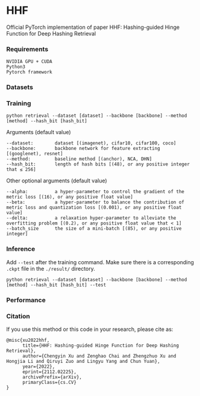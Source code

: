 # HHF
Official PyTorch implementation of paper HHF: Hashing-guided Hinge Function for Deep Hashing Retrieval

### Requirements
```
NVIDIA GPU + CUDA
Python3
Pytorch framework
```

### Datasets

### Training
```
python retrieval --dataset [dataset] --backbone [backbone] --method [method] --hash_bit [hash_bit]
```
Arguments (default value)
```
--dataset:        dataset [(imagenet), cifar10, cifar100, coco]
--backbone:       backbone network for feature extracting [(googlenet), resnet]
--method:         baseline method [(anchor), NCA, DHN]
--hash_bit:       length of hash bits [(48), or any positive integer that ≤ 256]
```
Other optional arguments (default value)
```
--alpha:          a hyper-parameter to control the gradient of the metric loss [(16), or any positive float value]
--beta:           a hyper-parameter to balance the contribution of metric loss and quantization loss [(0.001), or any positive float value]
--delta:          a relaxation hyper-parameter to alleviate the overfitting problem [(0.2), or any positive float value that < 1]
--batch_size      the size of a mini-batch [(85), or any positive integer]
```

### Inference
Add `--test` after the training command. Make sure there is a corresponding `.ckpt` file in the `./result/` directory.
```
python retrieval --dataset [dataset] --backbone [backbone] --method [method] --hash_bit [hash_bit] --test
```

### Performance


### Citation
If you use this method or this code in your research, please cite as:
```
@misc{xu2022hhf,
      title={HHF: Hashing-guided Hinge Function for Deep Hashing Retrieval}, 
      author={Chengyin Xu and Zenghao Chai and Zhengzhuo Xu and Hongjia Li and Qiruyi Zuo and Lingyu Yang and Chun Yuan},
      year={2022},
      eprint={2112.02225},
      archivePrefix={arXiv},
      primaryClass={cs.CV}
}
```
